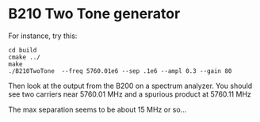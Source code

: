 # B210 Two Tone generator


For instance, try this:
~~~~~
cd build
cmake ../
make
./B210TwoTone  --freq 5760.01e6 --sep .1e6 --ampl 0.3 --gain 80 
~~~~~

Then look at the output from the B200 on a spectrum analyzer.  You should
see two carriers near 5760.01 MHz and a spurious product at 5760.11 MHz

The max separation seems to be about 15 MHz or so...

